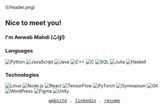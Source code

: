 !(/header.png)
## Nice to meet you! 
### I'm Awwab Mahdi (اوّابْ)

### Languages

![Python](https://img.shields.io/badge/-Python-000?&logo=Python)
![JavaScript](https://img.shields.io/badge/-JavaScript-000?&logo=JavaScript)
![Java](https://img.shields.io/badge/-Java-000?&logo=Java&logoColor=007396)
![C++](https://img.shields.io/badge/-C++-000?&logo=c%2b%2b&logoColor=00599C)
![C](https://img.shields.io/badge/-C-000?&logo=C)
![SQL](https://img.shields.io/badge/-SQL-000?&logo=MySQL)
![Julia](https://img.shields.io/badge/-Julia-000?&logo=Julia)
![Haskell](https://img.shields.io/badge/-Haskell-000?&logo=Haskell)

### Technologies

![Linux](https://img.shields.io/badge/-Linux-000?&logo=Linux)
![Node.js](https://img.shields.io/badge/-Node.js-000?&logo=node.js)
![React](https://img.shields.io/badge/-React-000?&logo=React)
![TensorFlow](https://img.shields.io/badge/-TensorFlow-000?&logo=TensorFlow)
![PyTorch](https://img.shields.io/badge/-PyTorch-000?&logo=PyTorch)
![Gymnasium](https://img.shields.io/badge/-openaigym-000?&logo=openaigym)
![Git](https://img.shields.io/badge/-Git-000?&logo=Git)
![WordPress](https://img.shields.io/badge/-WordPress-000?&logo=WordPress)
![Figma](https://img.shields.io/badge/-Figma-000?&logo=Figma)
![Unity](https://img.shields.io/badge/-Unity-000?&logo=Unity)

<p align="center">
  <!-- Monospace Font -->
  <samp>
    <a href="https://a--ab.com/">website</a> .
    <a href="https://www.linkedin.com/in/awwabm/">linkedin</a> .
    <a href="https://rxresu.me/obliviance/awwab-mahdi-resume-main">resume</a>
  </samp>
</p>

